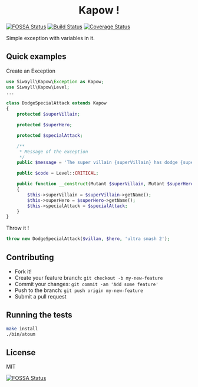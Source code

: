 <h1 align="center">
Kapow !
</h1>

[![FOSSA Status](https://app.fossa.io/api/projects/git%2Bgithub.com%2FSiwayll%2Fkapow.svg?type=shield)](https://app.fossa.io/projects/git%2Bgithub.com%2FSiwayll%2Fkapow?ref=badge_shield)
[![Build Status](https://travis-ci.org/Siwayll/kapow.svg?branch=master)](https://travis-ci.org/Siwayll/kapow)
[![Coverage Status](https://coveralls.io/repos/github/Siwayll/kapow/badge.svg?branch=master)](https://coveralls.io/github/Siwayll/kapow?branch=master)

Simple exception with variables in it.

## Quick examples
Create an Exception

```php
use Siwayll\Kapow\Exception as Kapow;
use Siwayll\Kapow\Level;
...

class DodgeSpecialAttack extends Kapow
{
    protected $superVillain;

    protected $superHero;

    protected $specialAttack;

    /**
     * Message of the exception
     */
    public $message = 'The super villain {superVillain} has dodge {superHero} super hero special attack {specialAttack}';

    public $code = Level::CRITICAL;

    public function __construct(Mutant $superVillain, Mutant $superHero, string $specialAttack)
    {
        $this->superVillain = $superVillain->getName();
        $this->superHero = $superHero->getName();
        $this->specialAttack = $specialAttack;
    }
}
```
Throw it !
```php
throw new DodgeSpecialAttack($villan, $hero, 'ultra smash 2');
```

## Contributing

- Fork it!
- Create your feature branch: `git checkout -b my-new-feature`
- Commit your changes: `git commit -am 'Add some feature'`
- Push to the branch: `git push origin my-new-feature`
- Submit a pull request


## Running the tests

```bash
make install
./bin/atoum
```

## License

MIT


[![FOSSA Status](https://app.fossa.io/api/projects/git%2Bgithub.com%2FSiwayll%2Fkapow.svg?type=large)](https://app.fossa.io/projects/git%2Bgithub.com%2FSiwayll%2Fkapow?ref=badge_large)
